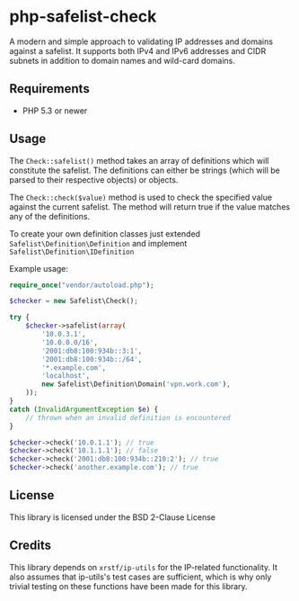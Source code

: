 php-safelist-check
===================

A modern and simple approach to validating IP addresses and domains against a safelist. It supports both IPv4 and IPv6 addresses and CIDR subnets in addition to domain names and wild-card domains.

## Requirements

* PHP 5.3 or newer

## Usage

The `Check::safelist()` method takes an array of definitions which will constitute the safelist. The definitions can either be strings (which will be parsed to their respective objects) or objects.

The `Check::check($value)` method is used to check the specified value against the current safelist. The method will return true if the value matches any of the definitions.

To create your own definition classes just extended `Safelist\Definition\Definition` and implement `Safelist\Definition\IDefinition`

Example usage:

```php
require_once("vendor/autoload.php");

$checker = new Safelist\Check();

try {
	$checker->safelist(array(
		'10.0.3.1',
		'10.0.0.0/16',
		'2001:db8:100:934b::3:1',
		'2001:db8:100:934b::/64',
		'*.example.com',
		'localhost',
		new Safelist\Definition\Domain('vpn.work.com'),
	));
}
catch (InvalidArgumentException $e) {
	// thrown when an invalid definition is encountered
}

$checker->check('10.0.1.1'); // true
$checker->check('10.1.1.1'); // false
$checker->check('2001:db8:100:934b::210:2'); // true
$checker->check('another.example.com'); // true

```

## License

This library is licensed under the BSD 2-Clause License

## Credits

This library depends on `xrstf/ip-utils` for the IP-related functionality. It also assumes that ip-utils's test cases are sufficient, which is why only trivial testing on these functions have been made for this library.
